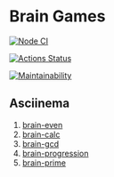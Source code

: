 # Brain Games

[![Node CI](https://github.com/ErKir/backend-project-lvl1/workflows/Node_CI/badge.svg?event=push)](https://github.com/ErKir/backend-project-lvl1/actions/workflows/github-actions-demo.yml)

[![Actions Status](https://github.com/ErKir/backend-project-lvl1/workflows/hexlet-check/badge.svg)](https://github.com/ErKir/backend-project-lvl1/actions)

[![Maintainability](https://api.codeclimate.com/v1/badges/b44592ad75837c96c7a5/maintainability)](https://codeclimate.com/github/ErKir/backend-project-lvl1/maintainability)

## Asciinema

1. [brain-even](https://asciinema.org/a/T21fCwgmmoJ5OJKhLekxxkAsl)
2. [brain-calc](https://asciinema.org/a/489152)
3. [brain-gcd](https://asciinema.org/a/2zkEHiEEtDERt2iUOdOgexO2T)
4. [brain-progression](https://asciinema.org/a/491682)
5. [brain-prime](https://asciinema.org/a/blgdwmyLYgO9YHQSJGrMvJnqa)
